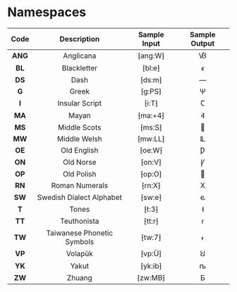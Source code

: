 # Namespaces

| Code | Description | Sample Input | Sample Output |
| :---: | :---: | :---: | :---: |
| **ANG** | Anglicana | ⁅ang:W⁆ | Ꟃ |
| **BL** | Blackletter | ⁅bl:e⁆ | ꬲ |
| **DS** | Dash | ⁅ds:m⁆ | — |
| **G** | Greek | ⁅g:PS⁆ | Ψ |
| **I** | Insular Script | ⁅i:T⁆ | Ꞇ |
| **MA** | Mayan | ⁅ma:+4⁆ | Ꜭ |
| **MS** | Middle Scots | ⁅ms:S⁆ | Ꟗ |
| **MW** | Middle Welsh | ⁅mw:LL⁆ | Ỻ |
| **OE** | Old English | ⁅oe:W⁆ | Ƿ |
| **ON** | Old Norse | ⁅on:V⁆ | Ꝩ |
| **OP** | Old Polish | ⁅op:O⁆ | Ꟁ |
| **RN** | Roman Numerals | ⁅rn:X⁆ | Ⅹ |
| **SW** | Swedish Dialect Alphabet | ⁅sw:e⁆ | ⱸ |
| **T** | Tones | ⁅t:3⁆ | ˧ |
| **TT** | Teuthonista | ⁅tt:r⁆ | ꭇ |
| **TW** | Taiwanese Phonetic Symbols | ⁅tw:7⁆ | ˫ |
| **VP** | Volapük | ⁅vp:Ü⁆ | Ꞟ |
| **YK** | Yakut | ⁅yk:ib⁆ | ꭠ |
| **ZW** | Zhuang | ⁅zw:MB⁆ | Ƃ |

